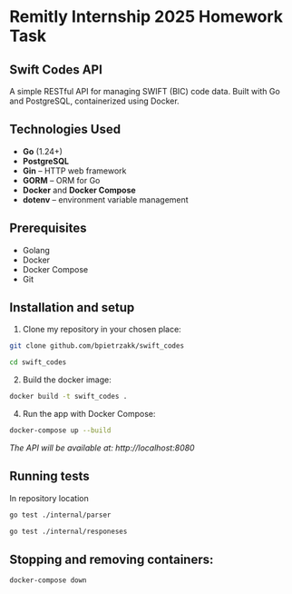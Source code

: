  # **Remitly Internship 2025 Homework Task**

## **Swift Codes API**

A simple RESTful API for managing SWIFT (BIC) code data. Built with Go and PostgreSQL, containerized using Docker.

## **Technologies Used**
- **Go** (1.24+)
- **PostgreSQL**
- **Gin** – HTTP web framework
- **GORM** – ORM for Go
- **Docker** and **Docker Compose**
- **dotenv** – environment variable management

## **Prerequisites**
- Golang
- Docker
- Docker Compose
- Git

## **Installation and setup**
1. Clone my repository in your chosen place:
```bash
git clone github.com/bpietrzakk/swift_codes
```
```bash
cd swift_codes
```
2. Build the docker image:
```bash
docker build -t swift_codes .
```
4. Run the app with Docker Compose:  
```bash
docker-compose up --build
```
*The API will be available at: http://localhost:8080*  

## **Running tests**
In repository location
```bash
go test ./internal/parser
```
```bash
go test ./internal/responeses
```


## Stopping and removing containers:
```bash
docker-compose down
```


